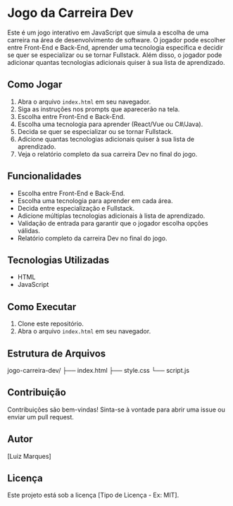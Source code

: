 # Jogo da Carreira Dev
Este é um jogo interativo em JavaScript que simula a escolha de uma carreira na área de desenvolvimento de software. O jogador pode escolher entre Front-End e Back-End, aprender uma tecnologia específica e decidir se quer se especializar ou se tornar Fullstack. Além disso, o jogador pode adicionar quantas tecnologias adicionais quiser à sua lista de aprendizado.

## Como Jogar
1.  Abra o arquivo `index.html` em seu navegador.
2.  Siga as instruções nos prompts que aparecerão na tela.
3.  Escolha entre Front-End e Back-End.
4.  Escolha uma tecnologia para aprender (React/Vue ou C#/Java).
5.  Decida se quer se especializar ou se tornar Fullstack.
6.  Adicione quantas tecnologias adicionais quiser à sua lista de aprendizado.
7.  Veja o relatório completo da sua carreira Dev no final do jogo.

## Funcionalidades
* Escolha entre Front-End e Back-End.
* Escolha uma tecnologia para aprender em cada área.
* Decida entre especialização e Fullstack.
* Adicione múltiplas tecnologias adicionais à lista de aprendizado.
* Validação de entrada para garantir que o jogador escolha opções válidas.
* Relatório completo da carreira Dev no final do jogo.

## Tecnologias Utilizadas
* HTML
* JavaScript

## Como Executar
1.  Clone este repositório.
2.  Abra o arquivo `index.html` em seu navegador.

## Estrutura de Arquivos
jogo-carreira-dev/
├── index.html
├── style.css
└── script.js

## Contribuição
Contribuições são bem-vindas! Sinta-se à vontade para abrir uma issue ou enviar um pull request.

## Autor
\[Luiz Marques]

## Licença
Este projeto está sob a licença \[Tipo de Licença - Ex: MIT].